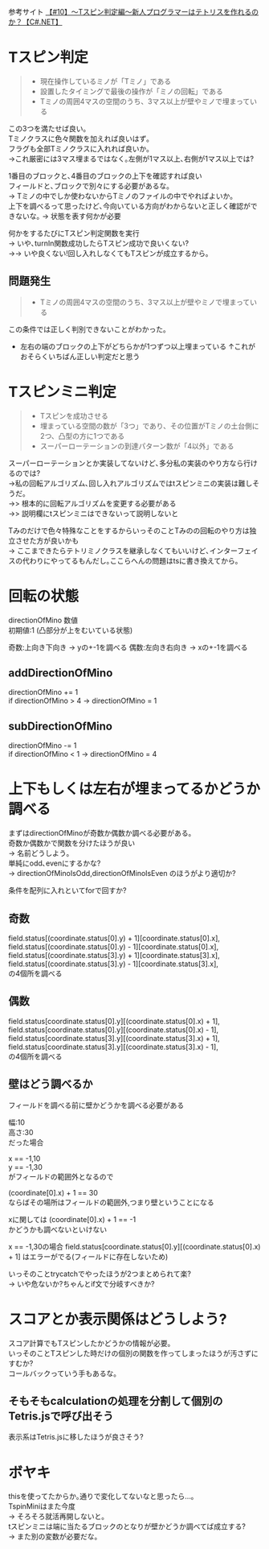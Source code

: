 参考サイト
[【#10】～Tスピン判定編～新人プログラマーはテトリスを作れるのか？【C#.NET】](https://www.terasol.co.jp/%e3%83%97%e3%83%ad%e3%82%b0%e3%83%a9%e3%83%9f%e3%83%b3%e3%82%b0/6729)

# Tスピン判定
>* 現在操作しているミノが「Tミノ」である
>* 設置したタイミングで最後の操作が「ミノの回転」である
>* Tミノの周囲4マスの空間のうち、3マス以上が壁やミノで埋まっている

この3つを満たせば良い｡  
Tミノクラスに色々関数を加えれば良いはず｡  
フラグも全部Tミノクラスに入れれば良いか｡  
->これ厳密には3マス埋まるではなく｡左側が1マス以上､右側が1マス以上では?

1番目のブロックと､4番目のブロックの上下を確認すれば良い  
フィールドと､ブロックで別々にする必要があるな｡  
-> Tミノの中でしか使わないからTミノのファイルの中でやればよいか｡  
上下を調べるって思ったけど､今向いている方向がわからないと正しく確認ができないな｡
-> 状態を表す何かが必要

何かをするたびにTスピン判定関数を実行  
-> いや､turnIn関数成功したらTスピン成功で良いくない?  
->-> いや良くない!回し入れしなくてもTスピンが成立するから｡

## 問題発生
>* Tミノの周囲4マスの空間のうち、3マス以上が壁やミノで埋まっている

この条件では正しく判別できないことがわかった｡

* 左右の端のブロックの上下がどちらかが1つずつ以上埋まっている
↑これがおそらくいちばん正しい判定だと思う  

# Tスピンミニ判定
>* Tスピンを成功させる
>* 埋まっている空間の数が「3つ」であり、その位置がTミノの土台側に2つ、凸型の方に1つである
>* スーパーローテーションの到達パターン数が「4以外」である

スーパーローテーションとか実装してないけど､多分私の実装のやり方なら行けるのでは?  
->私の回転アルゴリズム､回し入れアルゴリズムではtスピンミニの実装は難しそうだ｡  
->> 根本的に回転アルゴリズムを変更する必要がある  
->> 説明欄にtスピンミニはできないって説明しないと  

Tみのだけで色々特殊なことをするからいっそのことTみのの回転のやり方は独立させた方が良いかも  
-> ここまできたらテトリミノクラスを継承しなくてもいいけど､インターフェイスの代わりにやってるもんだし｡ここらへんの問題はtsに書き換えてから｡

# 回転の状態
directionOfMino 数値  
初期値:1 (凸部分が上をむいている状態)

奇数:上向き下向き -> yの+-1を調べる
偶数:左向き右向き -> xの+-1を調べる

## addDirectionOfMino
directionOfMino += 1  
if directionOfMino > 4 -> directionOfMino = 1  

## subDirectionOfMino
directionOfMino -= 1  
if directionOfMino < 1 -> directionOfMino = 4  

# 上下もしくは左右が埋まってるかどうか調べる
まずはdirectionOfMinoが奇数か偶数か調べる必要がある｡  
奇数か偶数かで関数を分けたほうが良い  
-> 名前どうしよう｡  
単純にodd､evenにするかな?  
-> directionOfMinoIsOdd,directionOfMinoIsEven のほうがより適切か?

条件を配列に入れといてforで回すか?

## 奇数
field.status[(coordinate.status[0].y) + 1][coordinate.status[0].x],  
field.status[(coordinate.status[0].y) - 1][coordinate.status[0].x],  
field.status[(coordinate.status[3].y) + 1][coordinate.status[3].x],  
field.status[(coordinate.status[3].y) - 1][coordinate.status[3].x],  
の4個所を調べる

## 偶数
field.status[coordinate.status[0].y][(coordinate.status[0].x) + 1],  
field.status[coordinate.status[0].y][(coordinate.status[0].x) - 1],  
field.status[coordinate.status[3].y][(coordinate.status[3].x) + 1],  
field.status[coordinate.status[3].y][(coordinate.status[3].x) - 1],  
の4個所を調べる

## 壁はどう調べるか
フィールドを調べる前に壁かどうかを調べる必要がある

幅:10  
高さ:30  
だった場合  

x == -1,10  
y == -1,30  
がフィールドの範囲外となるので  

(coordinate[0].x) + 1 == 30  
ならばその場所はフィールドの範囲外,つまり壁ということになる

xに関しては (coordinate[0].x) + 1 == -1  
かどうかも調べないといけない

x == -1,30の場合
field.status[coordinate.status[0].y][(coordinate.status[0].x) + 1]
はエラーがでる(フィールドに存在しないため)

いっそのことtrycatchでやったほうが2つまとめられて楽?  
-> いや危ないか?ちゃんとif文で分岐すべきか?

# スコアとか表示関係はどうしよう?
スコア計算でもTスピンしたかどうかの情報が必要｡  
いっそのことTスピンした時だけの個別の関数を作ってしまったほうが汚さずにすむか?  
コールバックっていう手もあるな｡

## そもそもcalculationの処理を分割して個別のTetris.jsで呼び出そう
表示系はTetris.jsに移したほうが良さそう?

# ボヤキ
thisを使ってたからか｡通りで変化してないなと思ったら…｡  
TspinMiniはまた今度  
-> そろそろ就活再開しないと｡  
tスピンミニは端に当たるブロックのとなりが壁かどうか調べてば成立する?  
-> また別の変数が必要だな｡  